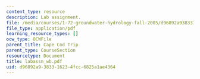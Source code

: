 ```yaml
---
content_type: resource
description: Lab assignment.
file: /media/courses/1-72-groundwater-hydrology-fall-2005/d96892a9383316234fcc6825a1ae4364_labassn_wb.pdf
file_type: application/pdf
learning_resource_types: []
ocw_type: OCWFile
parent_title: Cape Cod Trip
parent_type: CourseSection
resourcetype: Document
title: labassn_wb.pdf
uid: d96892a9-3833-1623-4fcc-6825a1ae4364
---
```

